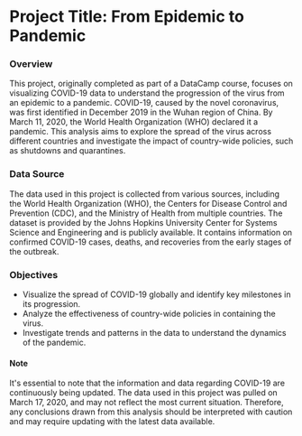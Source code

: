 
# Project Title: From Epidemic to Pandemic
### Overview
This project, originally completed as part of a DataCamp course, focuses on visualizing COVID-19 data to understand the progression of the virus from an epidemic to a pandemic. COVID-19, caused by the novel coronavirus, was first identified in December 2019 in the Wuhan region of China. By March 11, 2020, the World Health Organization (WHO) declared it a pandemic. This analysis aims to explore the spread of the virus across different countries and investigate the impact of country-wide policies, such as shutdowns and quarantines.

### Data Source
The data used in this project is collected from various sources, including the World Health Organization (WHO), the Centers for Disease Control and Prevention (CDC), and the Ministry of Health from multiple countries. The dataset is provided by the Johns Hopkins University Center for Systems Science and Engineering and is publicly available. It contains information on confirmed COVID-19 cases, deaths, and recoveries from the early stages of the outbreak.

### Objectives
- Visualize the spread of COVID-19 globally and identify key milestones in its progression.
- Analyze the effectiveness of country-wide policies in containing the virus.
- Investigate trends and patterns in the data to understand the dynamics of the pandemic.
#### Note
It's essential to note that the information and data regarding COVID-19 are continuously being updated. The data used in this project was pulled on March 17, 2020, and may not reflect the most current situation. Therefore, any conclusions drawn from this analysis should be interpreted with caution and may require updating with the latest data available.
